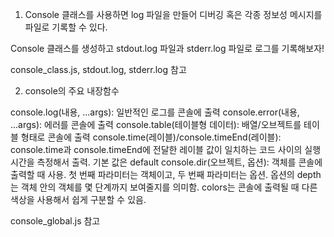 1. Console 클래스를 사용하면 log 파일을 만들어 디버깅 혹은 각종 정보성 메시지를 파일로 기록할 수 있다.

Console 클래스를 생성하고 stdout.log 파일과 stderr.log 파일로 로그를 기록해보자!

console_class.js, stdout.log, stderr.log 참고

2. console의 주요 내장함수

console.log(내용, ...args): 일반적인 로그를 콘솔에 출력
console.error(내용, ...args): 에러를 콘솔에 출력
console.table(테이블형 데이터): 배열/오브젝트를 테이블 형태로 콘솔에 출력
console.time(레이블)/console.timeEnd(레이블): console.time과 console.timeEnd에 전달한 레이블 값이 일치하는 코드 사이의 실행 시간을 측정해서 출력. 기본 값은 default
console.dir(오브젝트, 옵션): 객체를 콘솔에 출력할 때 사용. 첫 번째 파라미터는 객체이고, 두 번째 파라미터는 옵션. 옵션의 depth는 객체 안의 객체를 몇 단계까지 보여줄지를 의미함. colors는 콘솔에 출력될 때 다른 색상을 사용해서 쉽게 구분할 수 있음.

console_global.js 참고